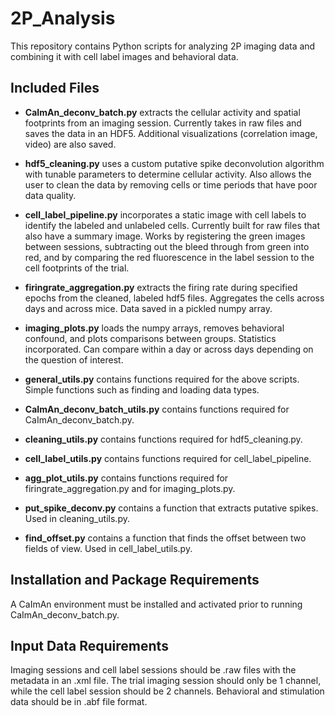 # 2P_Analysis
This repository contains Python scripts for analyzing 2P imaging data and combining it with cell label images and behavioral data. 

## Included Files
* **CaImAn_deconv_batch.py** extracts the cellular activity and spatial footprints from an imaging session. Currently takes in raw files and saves the data in an HDF5. Additional visualizations (correlation image, video) are also saved. 
* **hdf5_cleaning.py** uses a custom putative spike deconvolution algorithm with tunable parameters to determine cellular activity. Also allows the user to clean the data by removing cells or time periods that have poor data quality. 
* **cell_label_pipeline.py** incorporates a static image with cell labels to identify the labeled and unlabeled cells. Currently built for raw files that also have a summary image. Works by registering the green images between sessions, subtracting out the bleed through from green into red, and by comparing the red fluorescence in the label session to the cell footprints of the trial.
* **firingrate_aggregation.py** extracts the firing rate during specified epochs from the cleaned, labeled hdf5 files. Aggregates the cells across days and across mice. Data saved in a pickled numpy array.
* **imaging_plots.py** loads the numpy arrays, removes behavioral confound, and plots comparisons between groups. Statistics incorporated. Can compare within a day or across days depending on the question of interest. 

* **general_utils.py** contains functions required for the above scripts. Simple functions such as finding and loading data types.
* **CaImAn_deconv_batch_utils.py** contains functions required for CaImAn_deconv_batch.py. 
* **cleaning_utils.py** contains functions required for hdf5_cleaning.py. 
* **cell_label_utils.py** contains functions required for cell_label_pipeline.
* **agg_plot_utils.py** contains functions required for firingrate_aggregation.py and for imaging_plots.py. 

* **put_spike_deconv.py** contains a function that extracts putative spikes. Used in cleaning_utils.py.
* **find_offset.py** contains a function that finds the offset between two fields of view. Used in cell_label_utils.py.


## Installation and Package Requirements
A CaImAn environment must be installed and activated prior to running CaImAn_deconv_batch.py. 

## Input Data Requirements
Imaging sessions and cell label sessions should be .raw files with the metadata in an .xml file. The trial imaging session should only be 1 channel, while the cell label session should be 2 channels. 
Behavioral and stimulation data should be in .abf file format. 
